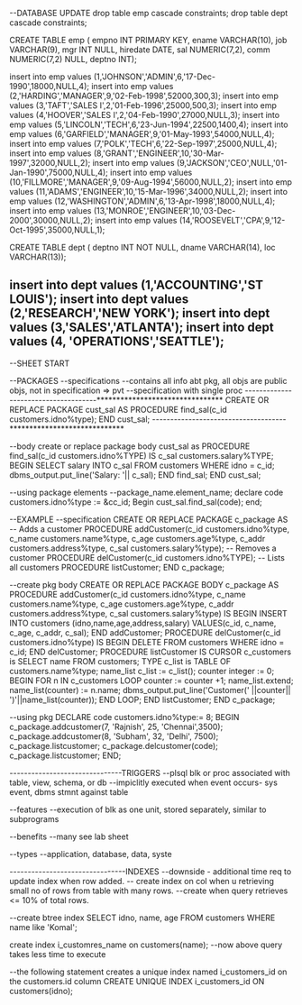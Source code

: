--DATABASE UPDATE
drop table emp cascade constraints;
drop table dept cascade constraints;

CREATE TABLE emp (
 empno INT PRIMARY KEY,
 ename VARCHAR(10),
 job VARCHAR(9),
 mgr INT NULL,
 hiredate DATE,
 sal NUMERIC(7,2),
 comm NUMERIC(7,2) NULL,
 deptno INT);

insert into emp values (1,'JOHNSON','ADMIN',6,'17-Dec-1990',18000,NULL,4);
insert into emp values (2,'HARDING','MANAGER',9,'02-Feb-1998',52000,300,3);
insert into emp values (3,'TAFT','SALES I',2,'01-Feb-1996',25000,500,3);
insert into emp values (4,'HOOVER','SALES I',2,'04-Feb-1990',27000,NULL,3);
insert into emp values (5,'LINCOLN','TECH',6,'23-Jun-1994',22500,1400,4);
insert into emp values (6,'GARFIELD','MANAGER',9,'01-May-1993',54000,NULL,4);
insert into emp values (7,'POLK','TECH',6,'22-Sep-1997',25000,NULL,4);
insert into emp values (8,'GRANT','ENGINEER',10,'30-Mar-1997',32000,NULL,2);
insert into emp values (9,'JACKSON','CEO',NULL,'01-Jan-1990',75000,NULL,4);
insert into emp values (10,'FILLMORE','MANAGER',9,'09-Aug-1994',56000,NULL,2);
insert into emp values (11,'ADAMS','ENGINEER',10,'15-Mar-1996',34000,NULL,2);
insert into emp values (12,'WASHINGTON','ADMIN',6,'13-Apr-1998',18000,NULL,4);
insert into emp values (13,'MONROE','ENGINEER',10,'03-Dec-2000',30000,NULL,2);
insert into emp values (14,'ROOSEVELT','CPA',9,'12-Oct-1995',35000,NULL,1);


CREATE TABLE dept (
 deptno INT NOT NULL,
 dname VARCHAR(14),
 loc VARCHAR(13));

insert into dept values (1,'ACCOUNTING','ST LOUIS');
insert into dept values (2,'RESEARCH','NEW YORK');
insert into dept values (3,'SALES','ATLANTA');
insert into dept values (4, 'OPERATIONS','SEATTLE');
-----------------------------------------------------------------------------------------------
--SHEET START

--PACKAGES
--specifications
--contains all info abt pkg, all objs are public objs, not in specification => pvt
--specification with single proc
-------------------------------------********************************
CREATE OR REPLACE PACKAGE cust_sal AS
PROCEDURE find_sal(c_id customers.idno%type);
END cust_sal;
-------------------------------------*****************************

--body
create or replace package body cust_sal as
PROCEDURE find_sal(c_id customers.idno%TYPE) IS
  c_sal customers.salary%TYPE;
BEGIN
  SELECT salary INTO c_sal
    FROM customers WHERE idno = c_id;
  dbms_output.put_line('Salary: '|| c_sal);
END find_sal;
END cust_sal;

--using package elements
--package_name.element_name;
declare 
  code customers.idno%type := &cc_id;
Begin
  cust_sal.find_sal(code);
end;


--EXAMPLE
--specification
CREATE OR REPLACE PACKAGE c_package AS
-- Adds a customer
PROCEDURE addCustomer(c_id customers.idno%type, c_name customers.name%type, c_age customers.age%type, c_addr customers.address%type, c_sal customers.salary%type);
-- Removes a customer
PROCEDURE delCustomer(c_id customers.idno%TYPE);
-- Lists all customers
PROCEDURE listCustomer;
END c_package;

--create pkg body
CREATE OR REPLACE PACKAGE BODY c_package AS 
PROCEDURE addCustomer(c_id customers.idno%type, c_name customers.name%type, c_age customers.age%type, c_addr customers.address%type, c_sal customers.salary%type) IS
  BEGIN
    INSERT INTO customers (idno,name,age,address,salary)
    VALUES(c_id, c_name, c_age, c_addr, c_sal);
  END addCustomer;
PROCEDURE delCustomer(c_id customers.idno%type) IS
  BEGIN
  DELETE FROM customers
  WHERE idno = c_id;
  END delCustomer; 
PROCEDURE listCustomer IS
  CURSOR c_customers is SELECT name FROM customers;
  TYPE c_list is TABLE OF customers.name%type; 
  name_list c_list := c_list(); 
  counter integer := 0;
  BEGIN
    FOR n IN c_customers 
    LOOP 
      counter := counter +1;
      name_list.extend; 
      name_list(counter) := n.name;
      dbms_output.put_line('Customer(' ||counter|| ')'||name_list(counter));
  END LOOP;
  END listCustomer;
END c_package;

--using pkg
DECLARE
  code customers.idno%type:= 8;
  BEGIN
    c_package.addcustomer(7, 'Rajnish', 25, 'Chennai',3500); 
    c_package.addcustomer(8, 'Subham', 32, 'Delhi', 7500);
    c_package.listcustomer; 
    c_package.delcustomer(code);
    c_package.listcustomer;
END;


-------------------------------TRIGGERS
--plsql blk or proc associated with table, view, schema, or db
--impiclitly executed when event occurs- sys event, dbms stmnt against table

--features
--execution of blk as one unit, stored separately, similar to subprograms

--benefits
--many see lab sheet

--types
--application, database, data, syste



--------------------------------INDEXES
--downside - additional time req to update index when row added. 
-- create index on col when u retrieving small no of rows from table with many rows.
--create when query retrieves <= 10% of total rows.

--create btree index
SELECT idno, name, age
FROM customers
WHERE name like 'Komal';

create index i_customres_name on customers(name);
--now above query takes less time to execute

--the following statement creates a unique index named i_customers_id on the customers.id column
CREATE UNIQUE INDEX i_customers_id ON customers(idno);

